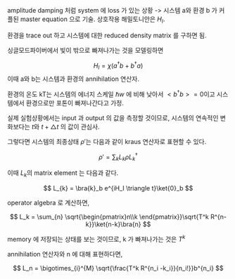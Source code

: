 amplitude damping 처럼 system 에 loss 가 있는 상황 -> 시스템 a와 환경 b 가 커플된 master equation 으로 기술. 상호작용 해밀토니안은 $H_I$.

환경을 trace out 하고 시스템에 대한 reduced density matrix 를 구하면 됨.

싱글모드파이버에서 빛이 밖으로 빠져나가는 것을 모델링하면 

$$
H_I = \chi (a^{\dagger}b+b^{\dagger}a)
$$
이때 a와 b는 시스템과 환경의 annihilation 연산자.

환경의 온도 kT는 시스템의 에너지 스케일 $\hbar w$ 에 비해 낮아서 $<b^{\dagger}b>=0$이고 시스템에서 환경으로만 포톤이 빠져나간다고 가정.

실제 실험상황에서는 input 과 output 의 값을 측정할 것이므로, 시스템의 연속적인 변화보다는 $t$와 $t+\triangle t$ 의 값이 관심사. 

그렇다면 시스템의 최종상태 $\rho'$는 다음과 같이 kraus 연산자로 표현할 수 있다.

$$
\rho' = \sum_{k}L_k \rho L_{k}^{\dagger}
$$

이때 $L_k$의 matrix element 는 다음과 같다.

$$
L_{k} = \bra{k}_b e^{iH_I \triangle t}\ket{0}_b
$$

operator algebra 로 계산하면, 

$$
L_k = \sum_{n} \sqrt{\begin{pmatrix}n\\k \end{pmatrix}}\sqrt{T^k R^{n-k}}\ket{n-k}\bra{n}
$$

memory 에 저장되는 상태를 보는 것이므로, k 가 빠져나가는 것은 $T^k$

annihilation 연산자와 n 에 대해 표현하다면,

$$
L_n = \bigotimes_{i}^{M} \sqrt{\frac{T^k R^{n_i -k_i}}{n_i!}}b^{n_i}
$$
